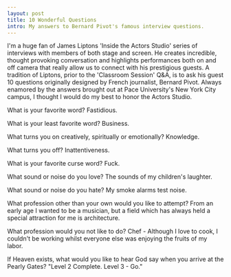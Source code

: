 ```yaml
---
layout: post
title: 10 Wonderful Questions
intro: My answers to Bernard Pivot's famous interview questions.
---
```


I'm a huge fan of James Liptons 'Inside the Actors Studio' series of interviews with members of both stage and screen. He creates incredible, thought provoking conversation and highlights performances both on and off camera that really allow us to connect with his prestigious guests. A tradition of Liptons, prior to the 'Classroom Session' Q&A, is to ask his guest 10 questions originally designed by French journalist, Bernard Pivot. Always enamored by the answers brought out at Pace University's New York City campus, I thought I would do my best to honor the Actors Studio.

What is your favorite word?
Fastidious.

What is your least favorite word?
Business.

What turns you on creatively, spiritually or emotionally?
Knowledge.

What turns you off?
Inattentiveness.

What is your favorite curse word?
Fuck.

What sound or noise do you love?
The sounds of my children's laughter.

What sound or noise do you hate?
My smoke alarms test noise.

What profession other than your own would you like to attempt?
From an early age I wanted to be a musician, but a field which has always held a special attraction for me is architecture.

What profession would you not like to do?
Chef - Although I love to cook, I couldn't be working whilst everyone else was enjoying the fruits of my labor.

If Heaven exists, what would you like to hear God say when you arrive at the Pearly Gates?
"Level 2 Complete. Level 3 - Go."